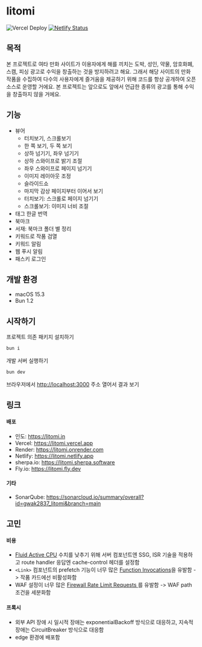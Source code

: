 # litomi

![Vercel Deploy](https://deploy-badge.vercel.app/vercel/litomi) [![Netlify Status](https://api.netlify.com/api/v1/badges/4efb3532-1a78-4c0e-a848-e2c7d29c8e39/deploy-status)](https://app.netlify.com/projects/litomi/deploys)

## 목적

본 프로젝트로 여타 만화 사이트가 이용자에게 해를 끼치는 도박, 성인, 약물, 암호화폐, 스캠, 피싱 광고로 수익을 창출하는 것을 방지하려고 해요. 그래서 해당 사이트의 만화 작품을 수집하여 다수의 사용자에게 즐거움을 제공하기 위해 코드를 항상 공개하여 오픈 소스로 운영할 거에요. 본 프로젝트는 앞으로도 앞에서 언급한 종류의 광고를 통해 수익을 창출하지 않을 거에요.

## 기능

- 뷰어
  - 터치보기, 스크롤보기
  - 한 쪽 보기, 두 쪽 보기
  - 상하 넘기기, 좌우 넘기기
  - 상하 스와이프로 밝기 조절
  - 좌우 스와이프로 페이지 넘기기
  - 이미지 레이아웃 조정
  - 슬라이드쇼
  - 마지막 감상 페이지부터 이어서 보기
  - 터치보기: 스크롤로 페이지 넘기기
  - 스크롤보기: 이미지 너비 조절
- 태그 한글 번역
- 북마크
- 서재: 북마크 폴더 별 정리
- 키워드로 작품 검열
- 키워드 알림
- 웹 푸시 알림
- 패스키 로그인

## 개발 환경

- macOS 15.3
- Bun 1.2

## 시작하기

프로젝트 의존 패키지 설치하기

```bash
bun i
```

개발 서버 실행하기

```bash
bun dev
```

브라우저에서 [http://localhost:3000](http://localhost:3000) 주소 열어서 결과 보기

## 링크

#### 배포

- 인도: https://litomi.in
- Vercel: https://litomi.vercel.app
- Render: https://litomi.onrender.com
- Netlify: https://litomi.netlify.app
- sherpa.io: https://litomi.sherpa.software
- Fly.io: https://litomi.fly.dev

#### 기타

- SonarQube: https://sonarcloud.io/summary/overall?id=gwak2837_litomi&branch=main

## 고민

#### 비용

- [Fluid Active CPU](https://vercel.com/docs/fluid-compute/pricing) 수치를 낮추기 위해 서버 컴포넌트엔 SSG, ISR 기술을 적용하고 route handler 응답엔 cache-control 헤더를 설정함
- `<Link>` 컴포넌트의 prefetch 기능이 너무 많은 [Function Invocations](https://vercel.com/docs/functions/usage-and-pricing)을 유발함 -> 작품 카드에선 비활성화함
- WAF 설정이 너무 많은 [Firewall Rate Limit Requests
  ](https://vercel.com/docs/vercel-firewall/vercel-waf/usage-and-pricing#priced-features-usage)를 유발함 -> WAF path 조건을 세분화함

#### 프록시

- 외부 API 장애 시 일시적 장애는 exponentialBackoff 방식으로 대응하고, 지속적 장애는 CircuitBreaker 방식으로 대응함
- edge 환경에 배포함
